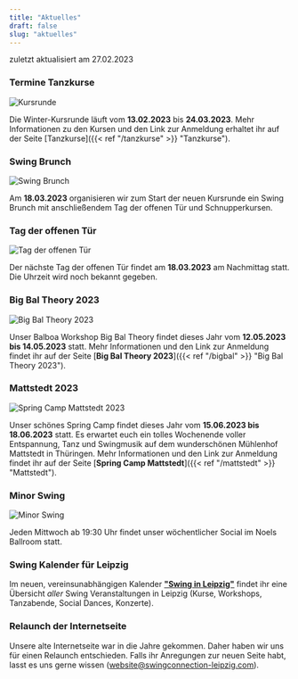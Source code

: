 ```yaml
---
title: "Aktuelles"
draft: false
slug: "aktuelles"
---
```


zuletzt aktualisiert am 27.02.2023

### Termine Tanzkurse

![Kursrunde](../slider_kursrunde.jpeg)

Die Winter-Kursrunde läuft vom **13.02.2023** bis **24.03.2023**. Mehr Informationen zu den Kursen und den Link zur Anmeldung erhaltet ihr auf der Seite [Tanzkurse]({{< ref "/tanzkurse" >}} "Tanzkurse").

### Swing Brunch

![Swing Brunch](../slider_swing_brunch.png)

Am **18.03.2023** organisieren wir zum Start der neuen Kursrunde ein Swing Brunch mit anschließendem Tag der offenen Tür und Schnupperkursen.

### Tag der offenen Tür

![Tag der offenen Tür](../slider_open_door.png)

Der nächste Tag der offenen Tür findet am **18.03.2023** am Nachmittag statt. Die Uhrzeit wird noch bekannt gegeben.

### Big Bal Theory 2023

![Big Bal Theory 2023](../slider_bigbal_2023.png)

Unser Balboa Workshop Big Bal Theory findet dieses Jahr vom **12.05.2023 bis 14.05.2023** statt. Mehr Informationen und den Link zur Anmeldung findet ihr auf der Seite [**Big Bal Theory 2023**]({{< ref "/bigbal" >}} "Big Bal Theory 2023").

### Mattstedt 2023

![Spring Camp Mattstedt 2023](../slider_mattstedt_2023.png)

Unser schönes Spring Camp findet dieses Jahr vom **15.06.2023 bis 18.06.2023** statt. Es erwartet euch ein tolles Wochenende voller Entspannung, Tanz und Swingmusik auf dem wunderschönen Mühlenhof Mattstedt in Thüringen. Mehr Informationen und den Link zur Anmeldung findet ihr auf der Seite [**Spring Camp Mattstedt**]({{< ref "/mattstedt" >}} "Mattstedt").

### Minor Swing

![Minor Swing](../slider_minor_swing.png)

Jeden Mittwoch ab 19:30 Uhr findet unser wöchentlicher Social im Noels Ballroom statt.

### Swing Kalender für Leipzig
Im neuen, vereinsunabhängigen Kalender [**"Swing in Leipzig"**](https://kalender.digital/0c529f4b4448ea55b992) findet ihr eine Übersicht *aller* Swing Veranstaltungen in Leipzig (Kurse, Workshops, Tanzabende, Social Dances, Konzerte).

### Relaunch der Internetseite
Unsere alte Internetseite war in die Jahre gekommen. Daher haben wir uns für einen Relaunch entschieden. Falls ihr Anregungen zur neuen Seite habt, lasst es uns gerne wissen (website@swingconnection-leipzig.com).
